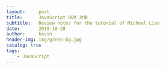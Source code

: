 ```yaml
---
layout:     post
title:      JavaScript BOM 对象
subtitle:   Review notes for the tutorial of Micheal Liao
date:       2019-10-28
author:     kevin
header-img: img/green-bg.jpg
catalog: true
tags:
    - JavaScript
---
```


